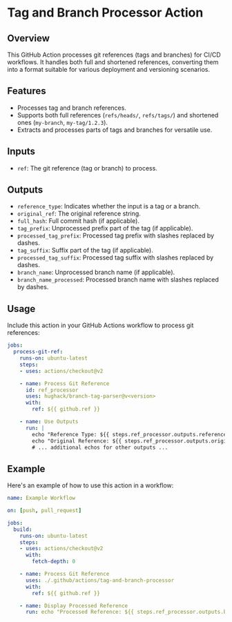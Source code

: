 # Tag and Branch Processor Action

## Overview
This GitHub Action processes git references (tags and branches) for CI/CD workflows. It handles both full and shortened references, converting them into a format suitable for various deployment and versioning scenarios.

## Features
- Processes tag and branch references.
- Supports both full references (`refs/heads/`, `refs/tags/`) and shortened ones (`my-branch`, `my-tag/1.2.3`).
- Extracts and processes parts of tags and branches for versatile use.

## Inputs

- `ref`: The git reference (tag or branch) to process.

## Outputs

- `reference_type`: Indicates whether the input is a tag or a branch.
- `original_ref`: The original reference string.
- `full_hash`: Full commit hash (if applicable).
- `tag_prefix`: Unprocessed prefix part of the tag (if applicable).
- `processed_tag_prefix`: Processed tag prefix with slashes replaced by dashes.
- `tag_suffix`: Suffix part of the tag (if applicable).
- `processed_tag_suffix`: Processed tag suffix with slashes replaced by dashes.
- `branch_name`: Unprocessed branch name (if applicable).
- `branch_name_processed`: Processed branch name with slashes replaced by dashes.

## Usage

Include this action in your GitHub Actions workflow to process git references:

```yaml
jobs:
  process-git-ref:
    runs-on: ubuntu-latest
    steps:
    - uses: actions/checkout@v2

    - name: Process Git Reference
      id: ref_processor
      uses: hughack/branch-tag-parser@v<version>
      with:
        ref: ${{ github.ref }}

    - name: Use Outputs
      run: |
        echo "Reference Type: ${{ steps.ref_processor.outputs.reference_type }}"
        echo "Original Reference: ${{ steps.ref_processor.outputs.original_ref }}"
        # ... additional echos for other outputs ...
```

## Example

Here's an example of how to use this action in a workflow:

```yaml
name: Example Workflow

on: [push, pull_request]

jobs:
  build:
    runs-on: ubuntu-latest
    steps:
    - uses: actions/checkout@v2
      with:
        fetch-depth: 0

    - name: Process Git Reference
      uses: ./.github/actions/tag-and-branch-processor
      with:
        ref: ${{ github.ref }}

    - name: Display Processed Reference
      run: echo "Processed Reference: ${{ steps.ref_processor.outputs.branch_name_processed }}"
```
